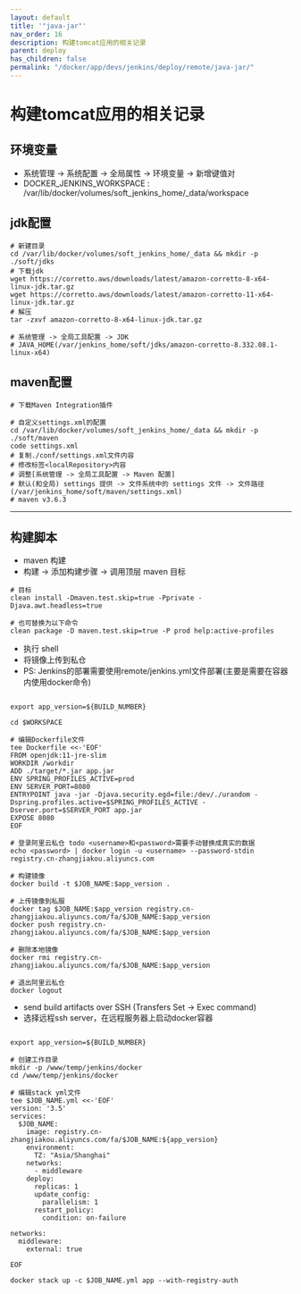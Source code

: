 ```yaml
---
layout: default
title: '"java-jar"'
nav_order: 16
description: 构建tomcat应用的相关记录
parent: deploy
has_children: false
permalink: "/docker/app/devs/jenkins/deploy/remote/java-jar/"
---
```


# 构建tomcat应用的相关记录

## 环境变量

- 系统管理 -> 系统配置 -> 全局属性 -> 环境变量 -> 新增键值对
- DOCKER_JENKINS_WORKSPACE : /var/lib/docker/volumes/soft_jenkins_home/_data/workspace

## jdk配置

```shell
# 新建目录
cd /var/lib/docker/volumes/soft_jenkins_home/_data && mkdir -p ./soft/jdks
# 下载jdk
wget https://corretto.aws/downloads/latest/amazon-corretto-8-x64-linux-jdk.tar.gz
wget https://corretto.aws/downloads/latest/amazon-corretto-11-x64-linux-jdk.tar.gz
# 解压
tar -zxvf amazon-corretto-8-x64-linux-jdk.tar.gz

# 系统管理 -> 全局工具配置 -> JDK
# JAVA_HOME(/var/jenkins_home/soft/jdks/amazon-corretto-8.332.08.1-linux-x64)
```

## maven配置

```shell
# 下载Maven Integration插件

# 自定义settings.xml的配置
cd /var/lib/docker/volumes/soft_jenkins_home/_data && mkdir -p ./soft/maven
code settings.xml
# 复制./conf/settings.xml文件内容
# 修改标签<localRepository>内容
# 调整[系统管理 -> 全局工具配置 -> Maven 配置]
# 默认(和全局) settings 提供 -> 文件系统中的 settings 文件 -> 文件路径(/var/jenkins_home/soft/maven/settings.xml)
# maven v3.6.3
```

---

## 构建脚本

- maven 构建
- 构建 -> 添加构建步骤 -> 调用顶层 maven 目标

```shell
# 目标
clean install -Dmaven.test.skip=true -Pprivate -Djava.awt.headless=true

# 也可替换为以下命令
clean package -D maven.test.skip=true -P prod help:active-profiles
```

- 执行 shell
- 将镜像上传到私仓
- PS: Jenkins的部署需要使用remote/jenkins.yml文件部署(主要是需要在容器内使用docker命令)

```shell

export app_version=${BUILD_NUMBER}

cd $WORKSPACE

# 编辑Dockerfile文件
tee Dockerfile <<-'EOF'
FROM openjdk:11-jre-slim
WORKDIR /workdir
ADD ./target/*.jar app.jar
ENV SPRING_PROFILES_ACTIVE=prod
ENV SERVER_PORT=8080
ENTRYPOINT java -jar -Djava.security.egd=file:/dev/./urandom -Dspring.profiles.active=$SPRING_PROFILES_ACTIVE -Dserver.port=$SERVER_PORT app.jar
EXPOSE 8080
EOF

# 登录阿里云私仓 todo <username>和<password>需要手动替换成真实的数据
echo <password> | docker login -u <username> --password-stdin registry.cn-zhangjiakou.aliyuncs.com

# 构建镜像
docker build -t $JOB_NAME:$app_version .

# 上传镜像到私服
docker tag $JOB_NAME:$app_version registry.cn-zhangjiakou.aliyuncs.com/fa/$JOB_NAME:$app_version
docker push registry.cn-zhangjiakou.aliyuncs.com/fa/$JOB_NAME:$app_version

# 删除本地镜像
docker rmi registry.cn-zhangjiakou.aliyuncs.com/fa/$JOB_NAME:$app_version

# 退出阿里云私仓
docker logout

```

- send build artifacts over SSH (Transfers Set -> Exec command)
- 选择远程ssh server，在远程服务器上启动docker容器

```shell

export app_version=${BUILD_NUMBER}

# 创建工作目录
mkdir -p /www/temp/jenkins/docker
cd /www/temp/jenkins/docker

# 编辑stack yml文件
tee $JOB_NAME.yml <<-'EOF'
version: '3.5'
services:
  $JOB_NAME:
    image: registry.cn-zhangjiakou.aliyuncs.com/fa/$JOB_NAME:${app_version}
    environment:
      TZ: "Asia/Shanghai"
    networks:
      - middleware
    deploy:
      replicas: 1
      update_config:
        parallelism: 1
      restart_policy:
        condition: on-failure

networks:
  middleware:
    external: true

EOF

docker stack up -c $JOB_NAME.yml app --with-registry-auth

```
